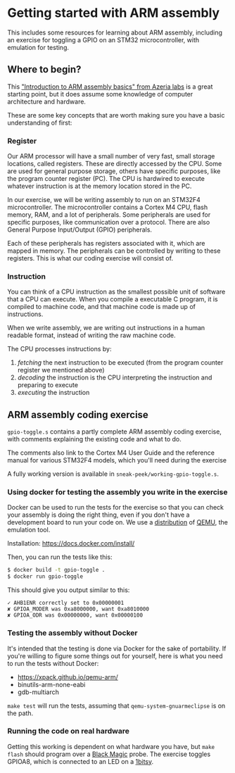 # Getting started with ARM assembly
This includes some resources for learning about ARM assembly, including an
exercise for toggling a GPIO on an STM32 microcontroller, with emulation for
testing.

## Where to begin?

This ["Introduction to ARM assembly basics" from Azeria labs](https://azeria-labs.com/writing-arm-assembly-part-1/)
is a great starting point, but it does assume some knowledge of computer
architecture and hardware.

These are some key concepts that are worth making sure you have a basic
understanding of first:

### Register
Our ARM processor will have a small number of very fast, small storage
locations, called registers. These are directly accessed by the CPU. Some are
used for general purpose storage, others have specific purposes, like the
program counter register (PC). The CPU is hardwired to execute whatever
instruction is at the memory location stored in the PC.

In our exercise, we will be writing assembly to run on an STM32F4
microcontroller. The microcontroller contains a Cortex M4 CPU, flash memory,
RAM, and a lot of peripherals. Some peripherals are used for specific purposes,
like communication over a protocol. There are also General Purpose Input/Output
(GPIO) peripherals.

Each of these peripherals has registers associated with it, which are mapped in
memory. The peripherals can be controlled by writing to these registers. This
is what our coding exercise will consist of.

### Instruction
You can think of a CPU instruction as the smallest possible unit of software
that a CPU can execute. When you compile a executable C program, it is
compiled to machine code, and that machine code is made up of instructions.

When we write assembly, we are writing out instructions in a human readable
format, instead of writing the raw machine code.

The CPU processes instructions by:
1. *fetching* the next instruction to be executed (from the program counter
        register we mentioned above)
2. *decoding* the instruction is the CPU interpreting the instruction and
preparing to execute
3. *executing* the instruction

## ARM assembly coding exercise
`gpio-toggle.s` contains a partly complete ARM assembly coding exercise, with
comments explaining the existing code and what to do.

The comments also link to the Cortex M4 User Guide and the reference manual for
various STM32F4 models, which you'll need during the exercise

A fully working version is available in `sneak-peek/working-gpio-toggle.s`.

### Using docker for testing the assembly you write in the exercise
Docker can be used to run the tests for the exercise so that you can check your
assembly is doing the right thing, even if you don't have a development board
to run your code on. We use a [distribution](https://xpack.github.io/qemu-arm/)
of [QEMU](https://www.qemu.org/), the emulation tool.

Installation: https://docs.docker.com/install/

Then, you can run the tests like this:
```bash
$ docker build -t gpio-toggle .
$ docker run gpio-toggle
```

This should give you output similar to this:
```
✓ AHB1ENR correctly set to 0x00000001
✘ GPIOA_MODER was 0xa8000000, want 0xa8010000
✘ GPIOA_ODR was 0x00000000, want 0x00000100
```

### Testing the assembly without Docker
It's intended that the testing is done via Docker for the sake of portability.
If you're willing to figure some things out for yourself, here is what you need
to run the tests without Docker:

* https://xpack.github.io/qemu-arm/
* binutils-arm-none-eabi
* gdb-multiarch

`make test` will run the tests, assuming that `qemu-system-gnuarmeclipse` is
on the path.

### Running the code on real hardware
Getting this working is dependent on what hardware you have, but `make flash`
should program over a [Black Magic](https://github.com/blacksphere/blackmagic/wiki)
probe. The exercise toggles GPIOA8, which is connected to an LED on a
[1bitsy](https://1bitsy.org/).
